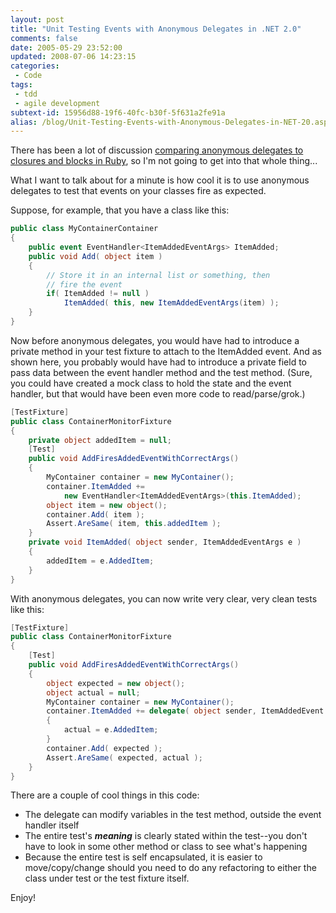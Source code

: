 ```yaml
---
layout: post
title: "Unit Testing Events with Anonymous Delegates in .NET 2.0"
comments: false
date: 2005-05-29 23:52:00
updated: 2008-07-06 14:23:15
categories:
 - Code
tags:
 - tdd
 - agile development
subtext-id: 15956d88-19f6-40fc-b30f-5f631a2fe91a
alias: /blog/Unit-Testing-Events-with-Anonymous-Delegates-in-NET-20.aspx
---
```



There has been a lot of discussion [comparing anonymous delegates to closures and blocks in Ruby](http://pluralsight.com/blogs/dbox/archive/2005/04/27/7780.aspx), 
so I'm not going to get into that whole thing...

What I want to talk about for a minute is how cool it is to use anonymous delegates to 
test that events on your classes fire as expected. 

Suppose, for example, that you have a class like this: 
    
``` csharp    
public class MyContainerContainer
{
	public event EventHandler<ItemAddedEventArgs> ItemAdded;
	public void Add( object item )
	{
		// Store it in an internal list or something, then
		// fire the event
		if( ItemAdded != null )
			ItemAdded( this, new ItemAddedEventArgs(item) );
	}
}
```

Now before anonymous delegates, you would have had to introduce a private method in your test fixture to attach to 
the ItemAdded event. And as shown here, you probably would have had to introduce a private field to pass data 
between the event handler method and the test method. (Sure, you could have created a mock class to hold the state 
and the event handler, but that would have been even more code to read/parse/grok.)

``` csharp
[TestFixture]
public class ContainerMonitorFixture
{
	private object addedItem = null;
	[Test]
	public void AddFiresAddedEventWithCorrectArgs()
	{
		MyContainer container = new MyContainer();
		container.ItemAdded +=
			new EventHandler<ItemAddedEventArgs>(this.ItemAdded);
		object item = new object();
		container.Add( item );
		Assert.AreSame( item, this.addedItem );
	}
	private void ItemAdded( object sender, ItemAddedEventArgs e )
	{
		addedItem = e.AddedItem;
	}
}
```
    
With anonymous delegates, you can now write very clear, very clean tests like this: 

``` csharp
[TestFixture]
public class ContainerMonitorFixture
{
	[Test]
	public void AddFiresAddedEventWithCorrectArgs()
	{
		object expected = new object();
		object actual = null;
		MyContainer container = new MyContainer();
		container.ItemAdded += delegate( object sender, ItemAddedEvent args e )
		{
			actual = e.AddedItem;
		}
		container.Add( expected );
		Assert.AreSame( expected, actual );
	}
}
```

There are a couple of cool things in this code: 

* The delegate can modify variables in the test method, outside the event handler itself
* The entire test's **_meaning_** is clearly stated within the test--you don't have to 
  look in some other method or class to see what's happening
* Because the entire test is self encapsulated, it is easier to move/copy/change should 
  you need to do any refactoring to either the class under test or the test fixture itself.

Enjoy! 
